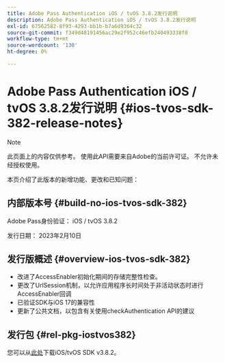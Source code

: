 ```yaml
---
title: Adobe Pass Authentication iOS / tvOS 3.8.2发行说明
description: Adobe Pass Authentication iOS / tvOS 3.8.2发行说明
exl-id: 67562582-8f93-4293-bb1b-b7a6d9364c32
source-git-commit: f349d48191456ac29e2f952c46efb240493338f8
workflow-type: tm+mt
source-wordcount: '130'
ht-degree: 0%

---
```


# Adobe Pass Authentication iOS / tvOS 3.8.2发行说明 {#ios-tvos-sdk-382-release-notes}

>[!NOTE]
>
>此页面上的内容仅供参考。 使用此API需要来自Adobe的当前许可证。 不允许未经授权使用。

本页介绍了此版本的新增功能、更改和已知问题：

## 内部版本号 {#build-no-ios-tvos-sdk-382}

Adobe Pass身份验证： iOS / tvOS 3.8.2

发行日期： 2023年2月10日



## 发行版概述 {#overview-ios-tvos-sdk-382}

* 改进了AccessEnabler初始化期间的存储完整性检查。
* 更改了UrlSession机制，以允许应用程序长时间处于非活动状态时进行AccessEnabler回调
* 已验证SDK与iOS 17的兼容性
* 更新了公共文档，以包含有关使用checkAuthentication API的建议


## 发行包 {#rel-pkg-iostvos382}

您可以从[此处](https://tve.zendesk.com/hc/en-us/articles/204963209-iOS-tvOS-Native-AccessEnabler-Library)下载iOS/tvOS SDK v3.8.2。
